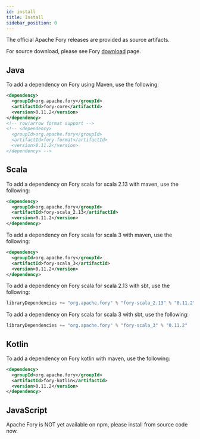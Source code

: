 ```yaml
---
id: install
title: Install
sidebar_position: 0
---
```


The official Apache Fory releases are provided as source artifacts.

For source download, please see Fory [download](https://fory.apache.org/download) page.

## Java

To add a dependency on Fory using Maven, use the following:

```xml
<dependency>
  <groupId>org.apache.fory</groupId>
  <artifactId>fory-core</artifactId>
  <version>0.11.2</version>
</dependency>
<!-- row/arrow format support -->
<!-- <dependency>
  <groupId>org.apache.fory</groupId>
  <artifactId>fory-format</artifactId>
  <version>0.11.2</version>
</dependency> -->
```

## Scala

To add a dependency on Fory scala for scala 2.13 with maven, use the following:

```xml
<dependency>
  <groupId>org.apache.fory</groupId>
  <artifactId>fory-scala_2.13</artifactId>
  <version>0.11.2</version>
</dependency>
```

To add a dependency on Fory scala for scala 3 with maven, use the following:

```xml
<dependency>
  <groupId>org.apache.fory</groupId>
  <artifactId>fory-scala_3</artifactId>
  <version>0.11.2</version>
</dependency>
```

To add a dependency on Fory scala for scala 2.13 with sbt, use the following:

```sbt
libraryDependencies += "org.apache.fory" % "fory-scala_2.13" % "0.11.2"
```

To add a dependency on Fory scala for scala 3 with sbt, use the following:

```sbt
libraryDependencies += "org.apache.fory" % "fory-scala_3" % "0.11.2"
```

## Kotlin

To add a dependency on Fory kotlin with maven, use the following:

```xml
<dependency>
  <groupId>org.apache.fory</groupId>
  <artifactId>fory-kotlin</artifactId>
  <version>0.11.2</version>
</dependency>
```

## JavaScript

Apache Fory is NOT yet available on npm, please install from source code now.
